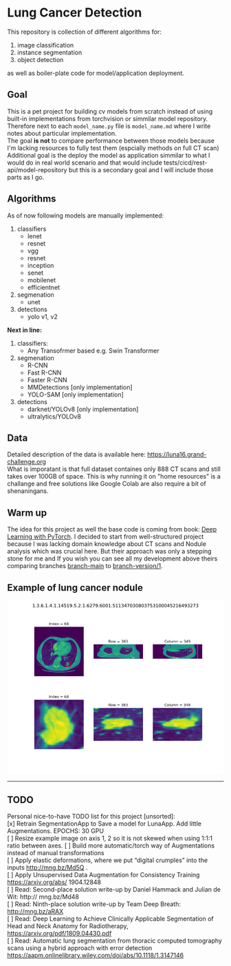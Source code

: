 # Lung Cancer Detection
This repository is collection of different algorithms for:  
1. image classification  
1. instance segmentation
1. object detection  

as well as boiler-plate code for model/application deployment. 

## Goal
This is a pet project for building cv models from scratch instead of using built-in implementations from torchvision or simmilar model repository. Therefore next to each `model_name.py` file is `model_name.md` where I write notes about particular implementation.  
The goal **is not** to compare performance between those models because I'm lacking resources to fully test them (espcially methods on full CT scan)  
Additional goal is the deploy the model as application simmilar to what I would do in real world scenario and that would include tests/cicd/rest-api/model-repository but this is a secondary goal and I will include those parts as I go. 

## Algorithms
As of now following models are manually implemented:
1. classifiers
    - lenet
    - resnet
    - vgg
    - resnet
    - inception
    - senet
    - mobilenet
    - efficientnet
1. segmenation
    - unet
1. detections
    - yolo v1, v2

**Next in line:**
1. classifiers:
    - Any Transofrmer based e.g. Swin Transformer
1. segmenation
    - R-CNN
    - Fast R-CNN
    - Faster R-CNN
    - MMDetections [only implementation]
    - YOLO-SAM [only implementation]
1. detections
    - darknet/YOLOv8 [only implementation]
    - ultralytics/YOLOv8

## Data
Detailed description of the data is available here: https://luna16.grand-challenge.org  
What is imporatant is that full dataset containes only 888 CT scans and still takes over 100GB of space. This is why running it on "home resources" is a challange and free solutions like Google Colab are also require a bit of shenaningans. 

## Warm up
The idea for this project as well the base code is coming from book: [Deep Learning with PyTorch](https://www.manning.com/books/deep-learning-with-pytorch). I decided to start from well-structured project because I was lacking domain knowledge about CT scans and Nodule analysis which was crucial here. But their approach was only a stepping stone for me and If you wish you can see all my development above theirs comparing branches [branch-main](https://gitlab.com/ml.konopelski/lung_cancer_detection/-/tree/main) to [branch-version/1](https://gitlab.com/ml.konopelski/lung_cancer_detection/-/tree/version/1). 

## Example of lung cancer nodule
![alt text](resources/example_detection.png "Example")

  
-----
## TODO
Personal nice-to-have TODO list for this project [unsorted]:  
[x] Retrain SegmentationApp to Save a model for LunaApp. Add little Augmentations. EPOCHS: 30 GPU  
[ ] Resize example image on axis 1, 2 so it is not skewed when using 1:1:1 ratio between axes.
[ ] Build more automatic/torch way of Augmentations instead of manual transformations  
[ ] Apply elastic deformations, where we put “digital crumples” into the inputs http://mng.bz/Md5Q .  
[ ] Apply Unsupervised Data Augmentation for Consistency Training https://arxiv.org/abs/ 1904.12848  
[ ] Read: Second-place solution write-up by Daniel Hammack and Julian de Wit: http:// mng.bz/Md48  
[ ] Read: Ninth-place solution write-up by Team Deep Breath: http://mng.bz/aRAX  
[ ] Read: Deep Learning to Achieve Clinically Applicable Segmentation of Head and Neck Anatomy for Radiotherapy, https://arxiv.org/pdf/1809.04430.pdf  
[ ] Read: Automatic lung segmentation from thoracic computed tomography scans using a hybrid approach with error detection https://aapm.onlinelibrary.wiley.com/doi/abs/10.1118/1.3147146
